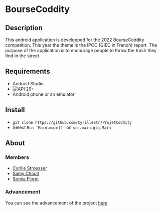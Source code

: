 # BourseCoddity

## Description
This android application is developped for the 2022 BourseCoddity competition.
This year the theme is the IPCC (GIEC in French) report. The purpose of the application is to encourage people to throw the trash they find in the street

## Requirements
- Android Studio
- ![API 29+](https://img.shields.io/badge/API-29%2B-green.svg)
- Android phone or an emulator


## Install
-	```git clone https://github.com/CyrilleStr/ProjetCoddity```
-	Select `Run ‘Main.main()’` on `src.main.qlq.Main`

## About
### Members
- [Cyrille Stroesser](https://github.com/CyrilleStr)
- [Samy Chouit](https://github.com/samycht)
- [Somia Floret](https://github.com/somilia)

### Advancement
You can see the advancement of the project [here](https://github.com/CyrilleStr/ProjetCoddity/projects/1)

